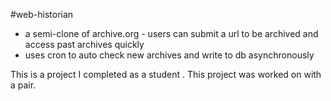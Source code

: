 #web-historian
* a semi-clone of archive.org - users can submit a url to be archived and access past archives quickly
* uses cron to auto check new archives and write to db asynchronously 

This is a project I completed as a student . This project was worked on with a pair.
